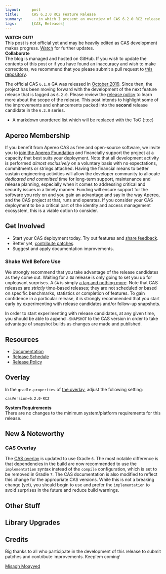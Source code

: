 ```yaml
---
layout:     post
title:      CAS 6.2.0 RC2 Feature Release
summary:    ...in which I present an overview of CAS 6.2.0 RC2 release.
tags:       [CAS, Releases]
---
```


<div class="alert alert-danger">
  <strong>WATCH OUT!</strong><br/>This post is not official yet and may be heavily edited as CAS development makes progress. <a href="https://apereo.github.io/feed.xml">Watch</a> for further updates.
</div>

<div class="alert alert-success">
  <strong>Collaborate</strong><br/>The blog is managed and hosted on GitHub. If you wish to update the contents of this post or if you have found an inaccuracy and wish to make corrections, we recommend that you please submit a pull request to <a href="https://github.com/apereo/apereo.github.io">this repository</a>.
</div>

The official CAS `6.1.0` GA was released in [October 2019](https://github.com/apereo/cas/releases). Since then, the project has been moving forward with the development of the next feature release that is tagged as `6.2.0`. Please review the [release policy](https://apereo.github.io/cas/developer/Release-Policy.html) to learn more about the scope of the release. This post intends to highlight some of the improvements and enhancements packed into the **second** release candidate in the `6.2.0` series.

* A markdown unordered list which will be replaced with the ToC
{:toc}

## Apereo Membership

If you benefit from Apereo CAS as free and open-source software, we invite you to [join the Apereo Foundation](https://www.apereo.org/content/apereo-membership) and financially support the project at a capacity that best suits your deployment. Note that all development activity is performed *almost exclusively* on a voluntary basis with no expectations, commitments or strings attached. Having the financial means to better sustain engineering activities will allow the developer community to allocate *dedicated and committed* time for long-term support, maintenance and release planning, especially when it comes to addressing critical and security issues in a timely manner. Funding will ensure support for the software you rely on and you gain an advantage and say in the way Apereo, and the CAS project at that, runs and operates. If you consider your CAS deployment to be a critical part of the identity and access management ecosystem, this is a viable option to consider.

## Get Involved

- Start your CAS deployment today. Try out features and [share feedback](https://apereo.github.io/cas/Mailing-Lists.html).
- Better yet, [contribute patches](https://apereo.github.io/cas/developer/Contributor-Guidelines.html).
- Suggest and apply documentation improvements.

### Shake Well Before Use

We strongly recommend that you take advantage of the release candidates as they come out. Waiting for a `GA` release is only going to set you up for unpleasant surprises. A `GA` is simply [a tag and nothing more](https://apereo.github.io/2017/03/08/the-myth-of-ga-rel/). Note that CAS releases are *strictly* time-based releases; they are not scheduled or based on specific benchmarks, statistics or completion of features. To gain confidence in a particular release, it is strongly recommended that you start early by experimenting with release candidates and/or follow-up snapshots.

In order to start experimenting with release candidates, at any given time, you should be able to append `-SNAPSHOT` to the CAS version in order to take advantage of snapshot builds as changes are made and published.

## Resources

- [Documentation](https://apereo.github.io/cas/development/)
- [Release Schedule](https://github.com/apereo/cas/milestones)
- [Release Policy](https://apereo.github.io/cas/developer/Release-Policy.html)

## Overlay

In the `gradle.properties` of [the overlay](https://github.com/apereo/cas-overlay-template), adjust the following setting:

```properties
casVersion=6.2.0-RC2
```

<div class="alert alert-info">
  <strong>System Requirements</strong><br/>There are no changes to the minimum system/platform requirements for this release.
</div>

## New & Noteworthy

### CAS Overlay

The [CAS overlay](https://github.com/apereo/cas-overlay-template) is updated to use Gradle `6`. The most notable difference is that dependencies in the build
are now recommended to use the `implementation` syntax instead of the `compile` configuration, which is set to be removed in Gradle `7`.  The CAS documentation is
also modified to reflect this change for the appropriate CAS versions. While this is not a breaking change (yet), you should begin to use and 
prefer the `implementation` to avoid surprises in the future and reduce build warnings. 

## Other Stuff

## Library Upgrades

## Credits

Big thanks to all who participate in the development of this release to submit patches and contribute improvements. Keep'em coming!

[Misagh Moayyed](https://twitter.com/misagh84)
